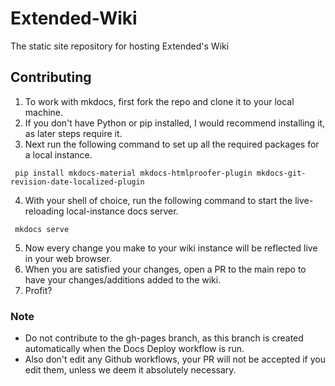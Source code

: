 # Extended-Wiki
The static site repository for hosting Extended's Wiki



## Contributing
1. To work with mkdocs, first fork the repo and clone it to your local machine.
2. If you don't have Python or pip installed, I would recommend installing it, as later steps require it.
3. Next run the following command to set up all the required packages for a local instance.
~~~
 pip install mkdocs-material mkdocs-htmlproofer-plugin mkdocs-git-revision-date-localized-plugin
~~~
4. With your shell of choice, run the following command to start the live-reloading local-instance docs server.
~~~
 mkdocs serve
~~~
5. Now every change you make to your wiki instance will be reflected live in your web browser.
6. When you are satisfied your changes, open a PR to the main repo to have your changes/additions added to the wiki.
7. Profit?

### Note
- Do not contribute to the gh-pages branch, as this branch is created automatically when the Docs Deploy workflow is run.
- Also don't edit any Github workflows, your PR will not be accepted if you edit them, unless we deem it absolutely necessary.
